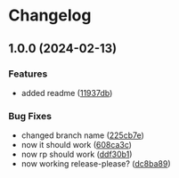 # Changelog

## 1.0.0 (2024-02-13)


### Features

* added readme ([11937db](https://github.com/tristan-valar/release-please/commit/11937db61afd37c38bcf94e1f985a6f68dcd882c))


### Bug Fixes

* changed branch name ([225cb7e](https://github.com/tristan-valar/release-please/commit/225cb7e454e724cded605a1ec5d0bab3cd909e99))
* now it should work ([608ca3c](https://github.com/tristan-valar/release-please/commit/608ca3ca2d09a0a591360db8f1677ede25b01352))
* now rp should work ([ddf30b1](https://github.com/tristan-valar/release-please/commit/ddf30b1ef03ad93cba82ceae823c73679be8c04e))
* now working release-please? ([dc8ba89](https://github.com/tristan-valar/release-please/commit/dc8ba890a9551d323c66c25c3bc069f7d5026ad5))

